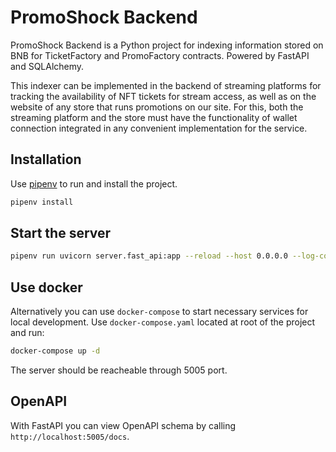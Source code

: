 # PromoShock Backend

PromoShock Backend is a Python project for indexing information stored on BNB for TicketFactory and PromoFactory contracts. Powered by FastAPI and SQLAlchemy.

This indexer can be implemented in the backend of streaming platforms for tracking the availability of NFT tickets for stream access, as well as on the website of any store that runs promotions on our site. For this, both the streaming platform and the store must have the functionality of wallet connection integrated in any convenient implementation for the service.

## Installation

Use [pipenv](https://pipenv.pypa.io/en/latest/) to run and install the project.

```bash
pipenv install
```

## Start the server

```bash
pipenv run uvicorn server.fast_api:app --reload --host 0.0.0.0 --log-config log_conf.yaml
```

## Use docker

Alternatively you can use `docker-compose` to start necessary services for local development. Use `docker-compose.yaml` located at root of the project and run:

```bash
docker-compose up -d
```

The server should be reacheable through 5005 port.

## OpenAPI

With FastAPI you can view OpenAPI schema by calling `http://localhost:5005/docs`.
